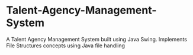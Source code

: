 # Talent-Agency-Management-System
A Talent Agency Management System built using Java Swing. Implements File Structures concepts using Java file handling
